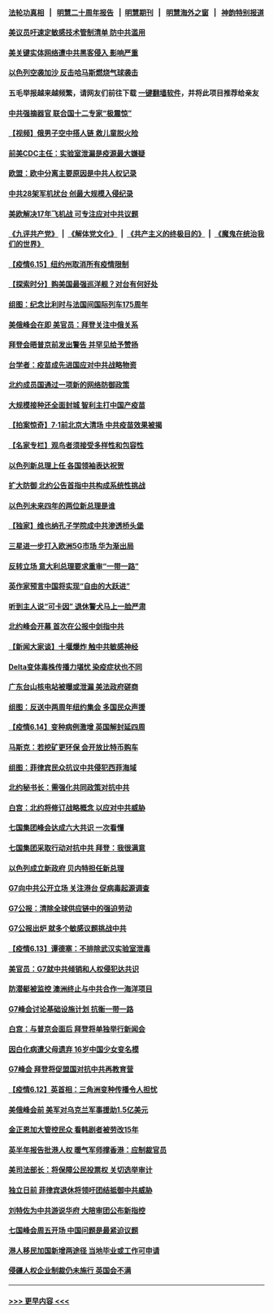 #### [法轮功真相](https://github.com/gfw-breaker/truth/blob/master/README.md?t=0) &nbsp;&nbsp;|&nbsp;&nbsp; [明慧二十周年报告](https://github.com/gfw-breaker/mh-reports/blob/master/README.md?t=0) &nbsp;&nbsp;|&nbsp;&nbsp;[明慧期刊](https://github.com/gfw-breaker/mh-qikan) &nbsp;&nbsp;|&nbsp;&nbsp; [明慧海外之窗](https://github.com/gfw-breaker/mh-news/blob/master/README.md?t=0) &nbsp;&nbsp;|&nbsp;&nbsp; [神韵特别报道](https://github.com/gfw-breaker/mh-news/blob/master/shenyun.md?t=0)
#### [美议员吁速定敏感技术管制清单 防中共滥用](../pages/nsc418/n13024937.md?t=06161451) 
#### [美关键实体网络遭中共黑客侵入 影响严重](../pages/nsc418/n13024625.md?t=06161451) 
#### [以色列空袭加沙 反击哈马斯燃烧气球袭击](../pages/nsc418/n13024718.md?t=06161451) 
#### 五毛举报越来越频繁，请网友们前往下载 [一键翻墙软件](https://github.com/gfw-breaker/ssr-accounts)，并将此项目推荐给亲友
#### [中共强摘器官 联合国十二专家“极震惊”](../pages/nsc418/n13024313.md?t=06161451) 
#### [【视频】俄男子空中搭人链 救儿童脱火险](../pages/nsc418/n13024084.md?t=06161451) 
#### [前美CDC主任：实验室泄漏是疫源最大嫌疑](../pages/nsc418/n13024130.md?t=06161451) 
#### [欧盟：欧中分离主要原因是中共人权记录](../pages/nsc418/n13023933.md?t=06161451) 
#### [中共28架军机扰台 创最大规模入侵纪录](../pages/nsc418/n13023780.md?t=06161451) 
#### [美欧解决17年飞机战 可专注应对中共议题](../pages/nsc418/n13023516.md?t=06161451) 
#### [《九评共产党》](https://github.com/begood0513/9ping.md/blob/master/README.md) &nbsp;|&nbsp; [《解体党文化》](../../../../jtdwh.md/blob/master/README.md)  &nbsp;|&nbsp; [《共产主义的终极目的》](../../../../gczydzjmd.md/blob/master/README.md) &nbsp;|&nbsp; [《魔鬼在统治我们的世界》](../../../../mgztzwmdsj.md/blob/master/README.md) 
#### [【疫情6.15】纽约州取消所有疫情限制](../pages/nsc418/n13023125.md?t=06161451) 
#### [【探索时分】购美国最强巡洋舰？对台有何好处](../pages/nsc418/n13021908.md?t=06161451) 
#### [组图：纪念比利时与法国间国际列车175周年](../pages/nsc418/n13022917.md?t=06161451) 
#### [美俄峰会在即 美官员：拜登关注中俄关系](../pages/nsc418/n13022891.md?t=06161451) 
#### [拜登会晤普京前发出警告 并罕见给予赞扬](../pages/nsc418/n13022468.md?t=06161451) 
#### [台学者：疫苗成先进国应对中共战略物资](../pages/nsc418/n13022441.md?t=06161451) 
#### [北约成员国通过一项新的网络防御政策](../pages/nsc418/n13022233.md?t=06161451) 
#### [大规模接种还全面封城 智利主打中国产疫苗](../pages/nsc418/n13022053.md?t=06161451) 
#### [【拍案惊奇】7‧1前北京大清场 中共疫苗效果被揭](../pages/nsc418/n13020472.md?t=06161451) 
#### [【名家专栏】观鸟者须接受多样性和包容性](../pages/nsc418/n13021151.md?t=06161451) 
#### [以色列新总理上任 各国领袖表达祝贺](../pages/nsc418/n13021838.md?t=06161451) 
#### [扩大防御 北约公告首指中共构成系统性挑战](../pages/nsc418/n13021758.md?t=06161451) 
#### [以色列未来四年的两位新总理是谁](../pages/nsc418/n13021459.md?t=06161451) 
#### [【独家】维也纳孔子学院成中共渗透桥头堡](../pages/nsc418/n12990081.md?t=06161451) 
#### [三星进一步打入欧洲5G市场 华为渐出局](../pages/nsc418/n13021536.md?t=06161451) 
#### [反转立场 意大利总理要求重审“一带一路”](../pages/nsc418/n13021413.md?t=06161451) 
#### [英作家预言中国将实现“自由的大跃进”](../pages/nsc418/n13021279.md?t=06161451) 
#### [听到主人说“可卡因” 退休警犬马上一脸严肃](../pages/nsc418/n13020801.md?t=06161451) 
#### [北约峰会开幕 首次在公报中剑指中共](../pages/nsc418/n13021423.md?t=06161451) 
#### [【新闻大家谈】十堰爆炸 触中共敏感神经](../pages/nsc418/n13021116.md?t=06161451) 
#### [Delta变体毒株传播力堪忧 染疫症状也不同](../pages/nsc418/n13021222.md?t=06161451) 
#### [广东台山核电站被曝或泄漏 美法政府磋商](../pages/nsc418/n13021195.md?t=06161451) 
#### [组图：反送中两周年纽约集会 多国民众声援](../pages/nsc418/n13020943.md?t=06161451) 
#### [【疫情6.14】变种病例激增 英国解封延四周](../pages/nsc418/n13020806.md?t=06161451) 
#### [马斯克：若挖矿更环保 会开放比特币购车](../pages/nsc418/n13020807.md?t=06161451) 
#### [组图：菲律宾民众抗议中共侵犯西菲海域](../pages/nsc418/n13020731.md?t=06161451) 
#### [北约秘书长：需强化共同政策对抗中共](../pages/nsc418/n13020371.md?t=06161451) 
#### [白宫：北约将修订战略概念 以应对中共威胁](../pages/nsc418/n13020216.md?t=06161451) 
#### [七国集团峰会达成六大共识 一次看懂](../pages/nsc418/n13019857.md?t=06161451) 
#### [七国集团采取行动对抗中共 拜登：我很满意](../pages/nsc418/n13019732.md?t=06161451) 
#### [以色列成立新政府 贝内特担任新总理](../pages/nsc418/n13019788.md?t=06161451) 
#### [G7向中共公开立场 关注港台 促病毒起源调查](../pages/nsc418/n13019759.md?t=06161451) 
#### [G7公报：清除全球供应链中的强迫劳动](../pages/nsc418/n13019695.md?t=06161451) 
#### [G7公报出炉 就多个敏感议题挑战中共](../pages/nsc418/n13019389.md?t=06161451) 
#### [【疫情6.13】谭德塞：不排除武汉实验室泄毒](../pages/nsc418/n13019005.md?t=06161451) 
#### [美官员：G7就中共倾销和人权侵犯达共识](../pages/nsc418/n13018231.md?t=06161451) 
#### [防潜艇被监控 澳洲终止与中共合作一海洋项目](../pages/nsc418/n13018180.md?t=06161451) 
#### [G7峰会讨论基础设施计划 抗衡一带一路](../pages/nsc418/n13017810.md?t=06161451) 
#### [白宫：与普京会面后 拜登将单独举行新闻会](../pages/nsc418/n13018084.md?t=06161451) 
#### [因白化病遭父母遗弃 16岁中国少女变名模](../pages/nsc418/n13016937.md?t=06161451) 
#### [G7峰会 拜登将促盟国对抗中共再教育营](../pages/nsc418/n13017649.md?t=06161451) 
#### [【疫情6.12】英首相：三角洲变种传播令人担忧](../pages/nsc418/n13017379.md?t=06161451) 
#### [美俄峰会前 美军对乌克兰军事援助1.5亿美元](../pages/nsc418/n13017229.md?t=06161451) 
#### [金正恩加大管控民众 看韩剧者被劳改15年](../pages/nsc418/n13016920.md?t=06161451) 
#### [英半年报告批港人权 暖气军师撑香港：应制裁官员](../pages/nsc418/n13017025.md?t=06161451) 
#### [美司法部长：将保障公民投票权 关切选举审计](../pages/nsc418/n13016874.md?t=06161451) 
#### [独立日前 菲律宾退休将领吁团结抵御中共威胁](../pages/nsc418/n13016402.md?t=06161451) 
#### [刘特佐为中共游说华府 大陪审团公布新指控](../pages/nsc418/n13015936.md?t=06161451) 
#### [七国峰会周五开场 中国问题是最紧迫议题](../pages/nsc418/n13016362.md?t=06161451) 
#### [港人移民加国新增两途径 当地毕业或工作可申请](../pages/nsc418/n13016219.md?t=06161451) 
#### [侵疆人权企业制裁仍未施行 英国会不满](../pages/nsc418/n13016184.md?t=06161451) 

----
#### [ >>> 更早内容 <<< ](../indexes/nsc418-earlier.md)
